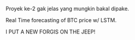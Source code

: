 Proyek ke-2 gak jelas yang mungkin bakal dipake.

Real Time forecasting of BTC price w/ LSTM.

I PUT A NEW FORGIS ON THE JEEP!